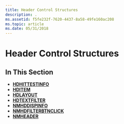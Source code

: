 ```yaml
---
title: Header Control Structures
description: .
ms.assetid: f5fe232f-7620-4437-8a58-49fe160ac208
ms.topic: article
ms.date: 05/31/2018
---
```


# Header Control Structures

## In This Section

-   [**HDHITTESTINFO**](/windows/desktop/api/Commctrl/ns-commctrl-_hd_hittestinfo)
-   [**HDITEM**](/windows/desktop/api/Commctrl/ns-commctrl-_hd_itema)
-   [**HDLAYOUT**](/windows/desktop/api/Commctrl/ns-commctrl-_hd_layout)
-   [**HDTEXTFILTER**](/windows/desktop/api/Commctrl/ns-commctrl-_hd_textfiltera)
-   [**NMHDDISPINFO**](/windows/desktop/api/Commctrl/ns-commctrl-tagnmhddispinfoa)
-   [**NMHDFILTERBTNCLICK**](/windows/desktop/api/Commctrl/ns-commctrl-tagnmhdfilterbtnclick)
-   [**NMHEADER**](/windows/desktop/api/Commctrl/ns-commctrl-tagnmheadera)

 

 




